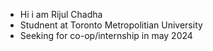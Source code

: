 - Hi i am Rijul Chadha 
- Studnent at Toronto Metropolitian University
- Seeking for co-op/internship in may 2024
